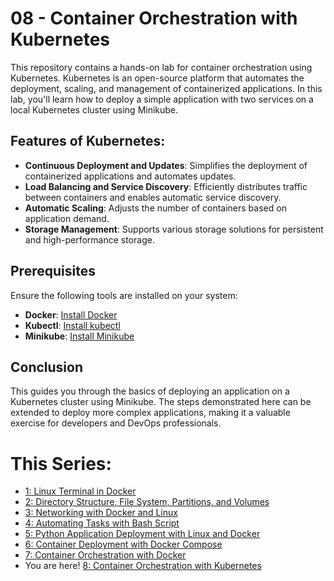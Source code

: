 # 08 - Container Orchestration with Kubernetes

This repository contains a hands-on lab for container orchestration using Kubernetes. Kubernetes is an open-source platform that automates the deployment, scaling, and management of containerized applications. In this lab, you'll learn how to deploy a simple application with two services on a local Kubernetes cluster using Minikube.

## Features of Kubernetes:
- **Continuous Deployment and Updates**: Simplifies the deployment of containerized applications and automates updates.
- **Load Balancing and Service Discovery**: Efficiently distributes traffic between containers and enables automatic service discovery.
- **Automatic Scaling**: Adjusts the number of containers based on application demand.
- **Storage Management**: Supports various storage solutions for persistent and high-performance storage.

## Prerequisites
Ensure the following tools are installed on your system:
- **Docker**: [Install Docker](https://docs.docker.com/get-docker/)
- **Kubectl**: [Install kubectl](https://kubernetes.io/docs/tasks/tools/install-kubectl/)
- **Minikube**: [Install Minikube](https://minikube.sigs.k8s.io/docs/start/)

## Conclusion

This guides you through the basics of deploying an application on a Kubernetes cluster using Minikube. The steps demonstrated here can be extended to deploy more complex applications, making it a valuable exercise for developers and DevOps professionals.

# This Series:
- [1: Linux Terminal in Docker](https://github.com/Caio-Felice-Cunha/Linux-Operating-System-Docker-and-Kubernetes/tree/main/01-Linux-Management-With-Docker)
- [2: Directory Structure, File System, Partitions, and Volumes](https://github.com/Caio-Felice-Cunha/Linux-Operating-System-Docker-and-Kubernetes/tree/main/02-Linux-Docker-Filesystem)
- [3: Networking with Docker and Linux](https://github.com/Caio-Felice-Cunha/Linux-Operating-System-Docker-and-Kubernetes/tree/main/03%20-%20Networking%20with%20Docker%20and%20Linux)
- [4: Automating Tasks with Bash Script](https://github.com/Caio-Felice-Cunha/Linux-Operating-System-Docker-and-Kubernetes/tree/main/04%20-%20CreatingBash%20Scripts%20for%20Automation)
- [5: Python Application Deployment with Linux and Docker](https://github.com/Caio-Felice-Cunha/Linux-Operating-System-Docker-and-Kubernetes/tree/main/05%20-%20Deploying%20Python%20Applications%20with%20Linux%20and%20Docker)
- [6: Container Deployment with Docker Compose](https://github.com/Caio-Felice-Cunha/Linux-Operating-System-Docker-and-Kubernetes/tree/main/06%20-%20Container%20Deployment%20with%20Docker%20Compose)
- [7: Container Orchestration with Docker](https://github.com/Caio-Felice-Cunha/Linux-Operating-System-Docker-and-Kubernetes/tree/main/07%20-%20Docker%20Container%20Orchestration)
- You are here! [8: Container Orchestration with Kubernetes](https://github.com/Caio-Felice-Cunha/Linux-Operating-System-Docker-and-Kubernetes/tree/main/08%20-%20Container%20Orchestration%20with%20Kubernetes)
